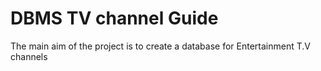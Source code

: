 # DBMS TV channel Guide

The main aim of the project is to create a database for Entertainment T.V channels
